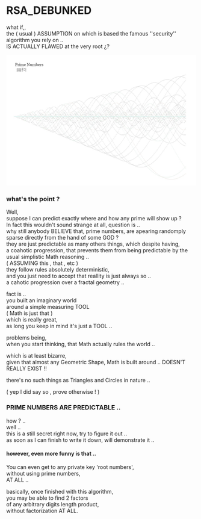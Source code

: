# RSA_DEBUNKED
what if,,  
the ( usual ) ASSUMPTION on which is based the famous ''security'' algorithm you rely on ..  
IS ACTUALLY FLAWED at the very root ¿?

![images tells more than thowsand words ..](logo.jpg)

### what's the point ?
Well,  
suppose I can predict exactly where and how any prime will show up ?  
In fact this wouldn't sound strange at all, question is ..  
why still anybody BELIEVE  that,
prime numbers, are apearing randomply sparse directly from the hand of some GOD ?  
they are just predictable as many others things, which despite having,  
a coahotic progression, that prevents them from being predictable by the usual simplistic Math reasoning ..  
( ASSUMING this , that , etc )  
they follow rules absolutely deterministic,  
and you just need to accept that reallity is just always so ..  
a cahotic progression over a fractal geometry ..  

fact is ..  
you built an imaginary world   
around a simple measuring TOOL   
( Math is just that )   
which is really great,  
as long you keep in mind it's just a TOOL ..  

problems being,  
when you start thinking, 
that Math actually rules the world ..

which is at least bizarre,  
given that almost any Geometric Shape, Math is built around ..
DOESN'T REALLY EXIST !!

there's no such things as Triangles and Circles in nature ..

( yep I did say so , prove otherwise ! )

### PRIME NUMBERS ARE PREDICTABLE ..  

how ? ..  
well ..  
this is a still secret right now, try to figure it out ..  
as soon as I can finish to write it down, will demonstrate it ..  

#### however, even more funny is that ..  
You can even get to any private key 'root numbers',  
without using prime numbers,   
AT ALL ..  

basically, once finished with this algorithm,   
you may be able to find 2 factors   
of any arbitrary digits length product,  
without factorization AT ALL.
